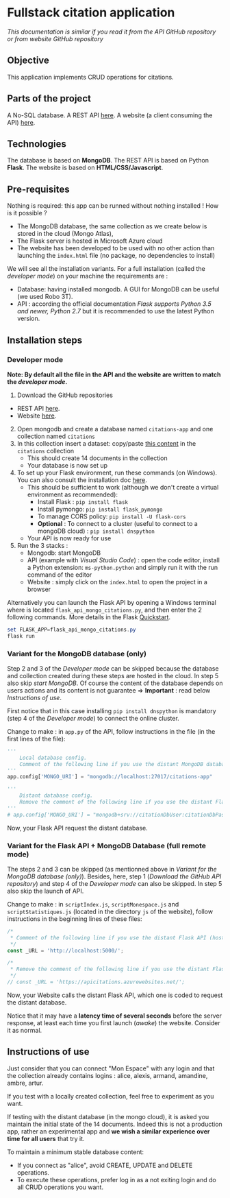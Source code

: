 # Fullstack citation application

*This documentation is similar if you read it from the API GitHub repository or from website GitHub repository*

## Objective 

This application implements CRUD operations for citations.

## Parts of the project

A No-SQL database.
A REST API [here](https://github.com/Alexandrp2/Project_Citations_PythonFlaskAPI).
A website (a client consuming the API) [here](https://github.com/Alexandrp2/Project_Citations_WebSite).

## Technologies

The database is based on **MongoDB**.
The REST API is based on Python **Flask**.
The website is based on **HTML/CSS/Javascript**.

## Pre-requisites

Nothing is required: this app can be runned without nothing installed ! 
How is it possible ? 
* The MongoDB database, the same collection as we create below is stored in the cloud (Mongo Atlas), 
* The Flask server is hosted in Microsoft Azure cloud
* The website has been developed to be used with no other action than launching the `index.html` file (no package, no dependencies to install)

We will see all the installation variants. For a full installation (called the *developer mode*) on your machine the requirements are : 
* Database: having installed mongodb. A GUI for MongoDB can be useful (we used Robo 3T).
* API : according the official documentation *Flask supports Python 3.5 and newer, Python 2.7* but it is recommended to use the latest Python version.


## Installation steps

### Developer mode

**Note: By default all the file in the API and the website are written to match the *developer mode*.**

1. Download the GitHub repositories
 * REST API [here](https://github.com/Alexandrp2/Project_Citations_PythonFlaskAPI).
 * Website [here](https://github.com/Alexandrp2/Project_Citations_WebSite).
2. Open mongodb and create a database named `citations-app` and one collection named `citations`
3. In this collection insert a dataset: copy/paste [this content](https://github.com/Alexandrp2/Project_Citations_PythonFlaskAPI/blob/master/mongoInitCollection) in the `citations` collection
    * This should create 14 documents in the collection
    * Your database is now set up
4. To set up your Flask environment, run these commands (on Windows). You can also consult the installation doc [here](https://flask.palletsprojects.com/en/1.1.x/installation/#installation).
    * This should be sufficient to work (although we don't create a virtual environment as recommended):
       * Install Flask : ```pip install flask```
       * Install pymongo: ```pip install flask_pymongo```
       * To manage CORS policy: ```pip install -U flask-cors```
       * **Optional** : To connect to a cluster (useful to connect to a mongoDB cloud) : ```pip install dnspython```
    * Your API is now ready for use
5. Run the 3 stacks :
    * Mongodb: start MongoDB
    * API (example with *Visual Studio Code*) : open the code editor, install a Python extension: `ms-python.python` and simply run it with the run command of the editor
    * Website : simply click on the `index.html` to open the project in a browser

Alternatively you can launch the Flask API by opening a Windows terminal where is located `flask_api_mongo_citations.py`, and then enter the 2 following commands.
More details in the Flask [Quickstart](https://flask.palletsprojects.com/en/1.1.x/quickstart/). 
```PowerShell
set FLASK_APP=flask_api_mongo_citations.py
flask run
```

### Variant for the MongoDB database (only)

Step 2 and 3 of the *Developer mode* can be skipped because the database and collection created during these steps are hosted in the cloud. 
In step 5 also skip *start MongoDB*.
Of course the content of the database depends on users actions and its content is not guarantee => **Important** : read below *Instructions of use*.

First notice that in this case installing ```pip install dnspython``` is mandatory (step 4 of the *Developer mode*) to connect the online cluster.

Change to make : in `app.py` of the API, follow instructions in the file (in the first lines of the file): 

```Python
'''
    Local database config.
    Comment of the following line if you use the distant MongoDB database (hosted in Mongo Atlas)
'''
app.config['MONGO_URI'] = "mongodb://localhost:27017/citations-app"

'''
    Distant database config.
    Remove the comment of the following line if you use the distant Flask API (hosted in Azure)
'''
# app.config['MONGO_URI'] = "mongodb+srv://citationDbUser:citationDbPassword@cluster0.ooo2r.mongodb.net/citations-app?retryWrites=true&w=majority"
```

Now, your Flask API request the distant database.

### Variant for the Flask API + MongoDB Database (full remote mode)

The steps 2 and 3 can be skipped (as mentionned above in *Variant for the MongoDB database (only)*).
Besides, here, step 1 (*Download the GitHub API repository*) and step 4 of the *Developer mode* can also be skipped.
In step 5 also skip the launch of API.

Change to make : in `scriptIndex.js`, `scriptMonespace.js` and `scriptStatistiques.js` (located in the directory `js` of the website), 
follow instructions in the beginning lines of these files:

```Javascript
/*
 * Comment of the following line if you use the distant Flask API (hosted in Azure)
 */
const _URL = 'http://localhost:5000/';

/*
 * Remove the comment of the following line if you use the distant Flask API (hosted in Azure)
 */
// const _URL = 'https://apicitations.azurewebsites.net/';
```
Now, your Website calls the distant Flask API, which one is coded to request the distant database.

Notice that it may have a **latency time of several seconds** before the server response, at least each time you first launch (*awake*) the website.
Consider it as normal.


## Instructions of use

Just consider that you can connect "Mon Espace" with any login 
and that the collection already contains logins : alice, alexis, armand, amandine, ambre, artur.

If you test with a locally created collection, feel free to experiment as you want.

If testing with the distant database (in the mongo cloud), it is asked you maintain the initial state of the 14 documents.
Indeed this is not a production app, rather an experimental app and **we wish a similar experience over time for all users** that try it.

To maintain a minimum stable database content: 
* If you connect as "alice", avoid CREATE, UPDATE and DELETE operations.
* To execute these operations, prefer log in as a not exiting login and do all CRUD operations you want.